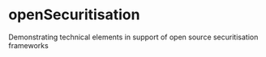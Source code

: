 # openSecuritisation
Demonstrating technical elements in support of open source securitisation frameworks
